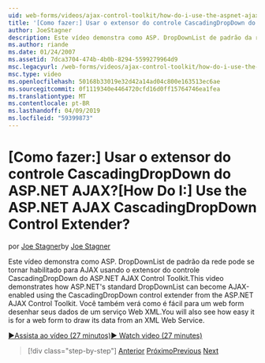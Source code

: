 ```yaml
---
uid: web-forms/videos/ajax-control-toolkit/how-do-i-use-the-aspnet-ajax-cascadingdropdown-control-extender
title: '[Como fazer:] Usar o extensor do controle CascadingDropDown do ASP.NET AJAX? | Microsoft Docs'
author: JoeStagner
description: Este vídeo demonstra como ASP. DropDownList de padrão da rede pode se tornar habilitado para AJAX usando o extensor do controle CascadingDropDown do Contro de AJAX do ASP.NET...
ms.author: riande
ms.date: 01/24/2007
ms.assetid: 7dca3704-474b-4b0b-8294-5599279964d9
msc.legacyurl: /web-forms/videos/ajax-control-toolkit/how-do-i-use-the-aspnet-ajax-cascadingdropdown-control-extender
msc.type: video
ms.openlocfilehash: 50168b33019e32d42a14ad04c800e163513ec6ae
ms.sourcegitcommit: 0f1119340e4464720cfd16d0ff15764746ea1fea
ms.translationtype: MT
ms.contentlocale: pt-BR
ms.lasthandoff: 04/09/2019
ms.locfileid: "59399873"
---
```

# <a name="how-do-i-use-the-aspnet-ajax-cascadingdropdown-control-extender"></a><span data-ttu-id="5ce49-104">[Como fazer:] Usar o extensor do controle CascadingDropDown do ASP.NET AJAX?</span><span class="sxs-lookup"><span data-stu-id="5ce49-104">[How Do I:] Use the ASP.NET AJAX CascadingDropDown Control Extender?</span></span>

<span data-ttu-id="5ce49-105">por [Joe Stagner](https://github.com/JoeStagner)</span><span class="sxs-lookup"><span data-stu-id="5ce49-105">by [Joe Stagner](https://github.com/JoeStagner)</span></span>

<span data-ttu-id="5ce49-106">Este vídeo demonstra como ASP. DropDownList de padrão da rede pode se tornar habilitado para AJAX usando o extensor do controle CascadingDropDown do ASP.NET AJAX Control Toolkit.</span><span class="sxs-lookup"><span data-stu-id="5ce49-106">This video demonstrates how ASP.NET's standard DropDownList can become AJAX-enabled using the CascadingDropDown control extender from the ASP.NET AJAX Control Toolkit.</span></span> <span data-ttu-id="5ce49-107">Você também verá como é fácil para um web form desenhar seus dados de um serviço Web XML.</span><span class="sxs-lookup"><span data-stu-id="5ce49-107">You will also see how easy it is for a web form to draw its data from an XML Web Service.</span></span>

[<span data-ttu-id="5ce49-108">&#9654;Assista ao vídeo (27 minutos)</span><span class="sxs-lookup"><span data-stu-id="5ce49-108">&#9654; Watch video (27 minutes)</span></span>](https://channel9.msdn.com/Blogs/ASP-NET-Site-Videos/how-do-i-use-the-aspnet-ajax-cascadingdropdown-control-extender)

> [!div class="step-by-step"]
> <span data-ttu-id="5ce49-109">[Anterior](how-do-i-get-started-with-the-aspnet-ajax-control-toolkit.md)
> [Próximo](how-do-i-use-the-aspnet-ajax-textboxwatermark-control-extender.md)</span><span class="sxs-lookup"><span data-stu-id="5ce49-109">[Previous](how-do-i-get-started-with-the-aspnet-ajax-control-toolkit.md)
[Next](how-do-i-use-the-aspnet-ajax-textboxwatermark-control-extender.md)</span></span>
